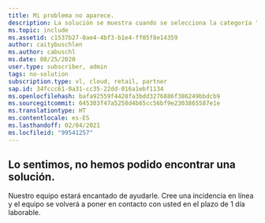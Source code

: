 ```yaml
---
title: Mi problema no aparece.
description: La solución se muestra cuando se selecciona la categoría "No se enumeró el problema" o no se encuentra ninguna solución
ms.topic: include
ms.assetid: c1537b27-0ae4-4bf3-b1e4-ff05f8e14359
author: caitybuschlen
ms.author: cabuschl
ms.date: 08/25/2020
user.type: subscriber, admin
tags: no-solution
subscription.type: vl, cloud, retail, partner
sap.id: 34fccc61-0a31-cc35-22dd-016a1ebf1134
ms.openlocfilehash: bafa92559f4428fa3bdd3276886f386249bbdcb9
ms.sourcegitcommit: 645303f47a5258d4b65cc56bf9e2303865587e1e
ms.translationtype: HT
ms.contentlocale: es-ES
ms.lasthandoff: 02/04/2021
ms.locfileid: "99541257"
---
```

## <a name="sorry-we-couldnt-find-a-solution-for-you"></a>Lo sentimos, no hemos podido encontrar una solución. 

Nuestro equipo estará encantado de ayudarle. Cree una incidencia en línea y el equipo se volverá a poner en contacto con usted en el plazo de 1 día laborable. 